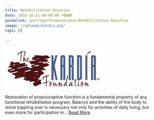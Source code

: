 ```yaml
---
title: Rehabilitation Devotion
date: 2018-10-21 04:00:00 +0000
permalink: sportsperformance/news/Rehabilitation-Devotion
image: "/uploads/kardia.png"
tags: []

---
```

![](/uploads/kardia.png)

Restoration of proprioceptive function is a fundamental property of any functional rehabilitation program. Balance and the ability of the body to resist toppling over is necessary not only for activities of daily living, but even more for participation in... [Read More](/uploads/E-KardiaGram-Sports-Perf-061-Rehabilitation.pdf)